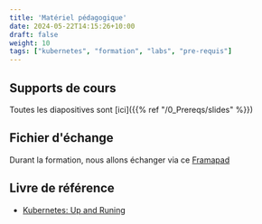 ```yaml
---
title: 'Matériel pédagogique'
date: 2024-05-22T14:15:26+10:00
draft: false
weight: 10
tags: ["kubernetes", "formation", "labs", "pre-requis"]
---
```


## Supports de cours

Toutes les diapositives sont [ici]({{% ref "/0_Prereqs/slides" %}})

## Fichier d'échange

Durant la formation, nous allons échanger via ce [Framapad](https://annuel.framapad.org/p/k8s-school?lang=fr)

## Livre de référence

- [Kubernetes: Up and Runing](https://eddiejackson.net/azure/Kubernetes_book.pdf)

